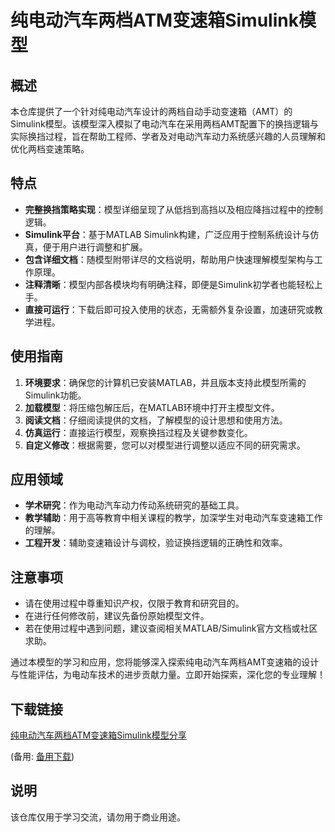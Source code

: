 # 纯电动汽车两档ATM变速箱Simulink模型

## 概述

本仓库提供了一个针对纯电动汽车设计的两档自动手动变速箱（AMT）的Simulink模型。该模型深入模拟了电动汽车在采用两档AMT配置下的换挡逻辑与实际换挡过程，旨在帮助工程师、学者及对电动汽车动力系统感兴趣的人员理解和优化两档变速策略。

## 特点

- **完整换挡策略实现**：模型详细呈现了从低挡到高挡以及相应降挡过程中的控制逻辑。
- **Simulink平台**：基于MATLAB Simulink构建，广泛应用于控制系统设计与仿真，便于用户进行调整和扩展。
- **包含详细文档**：随模型附带详尽的文档说明，帮助用户快速理解模型架构与工作原理。
- **注释清晰**：模型内部各模块均有明确注释，即便是Simulink初学者也能轻松上手。
- **直接可运行**：下载后即可投入使用的状态，无需额外复杂设置，加速研究或教学进程。

## 使用指南

1. **环境要求**：确保您的计算机已安装MATLAB，并且版本支持此模型所需的Simulink功能。
2. **加载模型**：将压缩包解压后，在MATLAB环境中打开主模型文件。
3. **阅读文档**：仔细阅读提供的文档，了解模型的设计思想和使用方法。
4. **仿真运行**：直接运行模型，观察换挡过程及关键参数变化。
5. **自定义修改**：根据需要，您可以对模型进行调整以适应不同的研究需求。

## 应用领域

- **学术研究**：作为电动汽车动力传动系统研究的基础工具。
- **教学辅助**：用于高等教育中相关课程的教学，加深学生对电动汽车变速箱工作的理解。
- **工程开发**：辅助变速箱设计与调校，验证换挡逻辑的正确性和效率。

## 注意事项

- 请在使用过程中尊重知识产权，仅限于教育和研究目的。
- 在进行任何修改前，建议先备份原始模型文件。
- 若在使用过程中遇到问题，建议查阅相关MATLAB/Simulink官方文档或社区求助。

通过本模型的学习和应用，您将能够深入探索纯电动汽车两档AMT变速箱的设计与性能评估，为电动车技术的进步贡献力量。立即开始探索，深化您的专业理解！

## 下载链接
[纯电动汽车两档ATM变速箱Simulink模型分享](https://pan.quark.cn/s/27133e781b6d) 

(备用: [备用下载](https://pan.baidu.com/s/10J69KBwxSCmIq-mMY8uDBQ?pwd=1234))

## 说明

该仓库仅用于学习交流，请勿用于商业用途。
